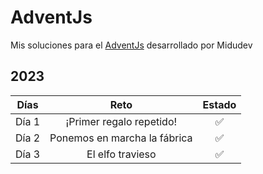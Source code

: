 # AdventJs

Mis soluciones para el [AdventJs](https://adventjs.dev/es) desarrollado por Midudev

## 2023

| Días  |             Reto             | Estado |
| :---: | :--------------------------: | :----: |
| Día 1 |   ¡Primer regalo repetido!   |   ✅   |
| Día 2 | Ponemos en marcha la fábrica |   ✅   |
| Día 3 |       El elfo travieso       |   ✅   |

